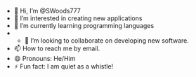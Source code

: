 - 👋 Hi, I’m @SWoods777
- 👀 I’m interested in creating new applications
- 🌱 I’m currently learning programming languages
- - 💞️ I’m looking to collaborate on developing new software.
- 📫 How to reach me by email.
- 😄 Pronouns: He/Him
- ⚡ Fun fact: I am quiet as a whistle!

<!---
SWoods777/SWoods777 is a ✨ special ✨ repository because its `README.md` (this file) appears on your GitHub profile.
You can click the Preview link to take a look at your changes.
--->
